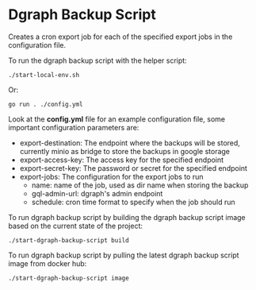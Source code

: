 # Dgraph Backup Script

Creates a cron export job for each of the specified export jobs in the configuration file.

To run the dgraph backup script with the helper script:

`./start-local-env.sh`

Or:

`go run . ./config.yml`

Look at the **config.yml** file for an example configuration file, some important configuration parameters are:

- export-destination: The endpoint where the backups will be stored, currently minio as bridge to store the backups in google storage
- export-access-key: The access key for the specified endpoint
- export-secret-key: The password or secret for the specified endpoint
- export-jobs: The configuration for the export jobs to run
  - name: name of the job, used as dir name when storing the backup
  - gql-admin-url: dgraph's admin endpoint
  - schedule: cron time format to specify when the job should run 


To run dgraph backup script by building the dgraph backup script image based on the current state of the project:

`./start-dgraph-backup-script build`

To run dgraph backup script by pulling the latest dgraph backup script image from docker hub:

`./start-dgraph-backup-script image`

